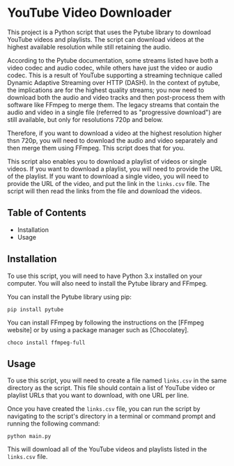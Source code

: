 # YouTube Video Downloader

This project is a Python script that uses the Pytube library to download YouTube videos and playlists. The script can download videos at the highest available resolution while still retaining the audio.

According to the Pytube documentation, some streams listed have both a video codec and audio codec, while others have just the video or audio codec. This is a result of YouTube supporting a streaming technique called Dynamic Adaptive Streaming over HTTP (DASH). In the context of pytube, the implications are for the highest quality streams; you now need to download both the audio and video tracks and then post-process them with software like FFmpeg to merge them. The legacy streams that contain the audio and video in a single file (referred to as "progressive download") are still available, but only for resolutions 720p and below.

Therefore, if you want to download a video at the highest resolution higher thsn 720p, you will need to download the audio and video separately and then merge them using FFmpeg. This script does that for you.

This script also enables you to download a playlist of videos or single videos. If you want to download a playlist, you will need to provide the URL of the playlist. If you want to download a single video, you will need to provide the URL of the video, and put the link in the `links.csv` file. The script will then read the links from the file and download the videos.

## Table of Contents

- Installation
- Usage

## Installation

To use this script, you will need to have Python 3.x installed on your computer. You will also need to install the Pytube library and FFmpeg.

You can install the Pytube library using pip:

`pip install pytube`

You can install FFmpeg by following the instructions on the [FFmpeg website] or by using a package manager such as [Chocolatey].

`choco install ffmpeg-full`

## Usage

To use this script, you will need to create a file named `links.csv` in the same directory as the script. This file should contain a list of YouTube video or playlist URLs that you want to download, with one URL per line.

Once you have created the `links.csv` file, you can run the script by navigating to the script's directory in a terminal or command prompt and running the following command:

`python main.py`

This will download all of the YouTube videos and playlists listed in the `links.csv` file.
